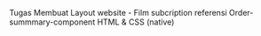 Tugas Membuat Layout website - Film subcription 
referensi Order-summmary-component 
HTML & CSS (native)
